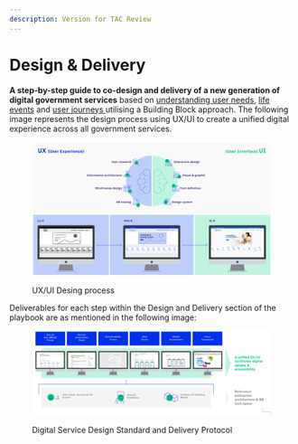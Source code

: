 ```yaml
---
description: Version for TAC Review
---
```


# Design & Delivery

**A step-by-step guide to co-design and delivery of a new generation of digital government services** based on [understanding user needs](https://govstack.gitbook.io/implementation-playbook/govstack-implementation-playbook/digital-service-design-standard-and-delivery-protocol/understand-user-needs-and-identiry-as-is-user-journey), [life events](https://govstack.gitbook.io/implementation-playbook/govstack-implementation-playbook/learning-and-exchange/artefacts#request-for-information-3-rfi-3) and [user journeys ](https://govstack.gitbook.io/implementation-playbook/govstack-implementation-playbook/learning-and-exchange/artefacts#request-for-information-5-rfi-5)utilising a Building Block approach. The following image represents the design process using UX/UI  to create a unified digital experience across all government services.

<figure><img src="../../.gitbook/assets/22.-Digital-Service-Design-Standard-and-Delivery-Protocol (2).jpg" alt=""><figcaption><p>UX/UI Desing process </p></figcaption></figure>

Deliverables for each step within the Design and Delivery section of the playbook are as mentioned in the following image:

<figure><img src="../../.gitbook/assets/UXUI (1).png" alt=""><figcaption><p>Digital Service Design Standard and Delivery Protocol</p></figcaption></figure>
